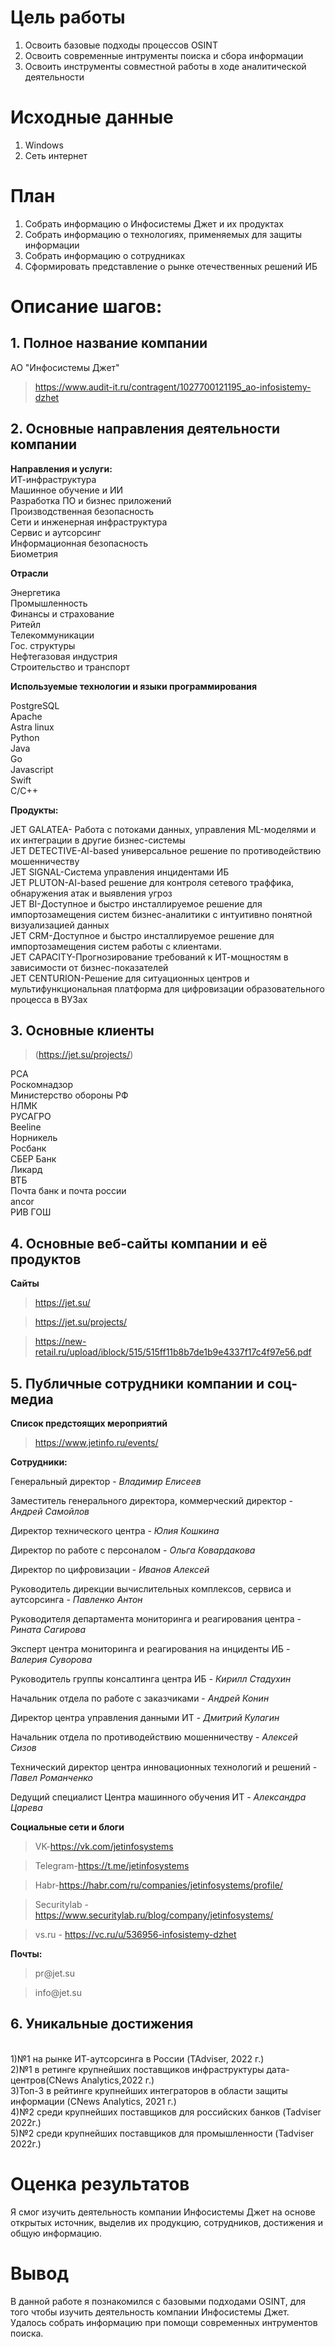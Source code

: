 # Цель работы

1.  Освоить базовые подходы процессов OSINT
2.  Освоить современные интрументы поиска и сбора информации
3.  Освоить инструменты совместной работы в ходе аналитической деятельности

# Исходные данные

1.  Windows
2.  Сеть интернет

# План

1.  Собрать информацию о Инфосистемы Джет и их продуктах
2.  Собрать информацию о технологиях, применяемых для защиты информации
3.  Собрать информацию о сотрудниках
4.  Сформировать представление о рынке отечественных решений ИБ

# Описание шагов:

## 1. Полное название компании

АО "Инфосистемы Джет"

> https://www.audit-it.ru/contragent/1027700121195_ao-infosistemy-dzhet

## 2. Основные направления деятельности компании

**Направления и услуги:**\
ИТ-инфраструктура\
Машинное обучение и ИИ\
Разработка ПО и бизнес приложений\
Производственная безопасность\
Сети и инженерная инфраструктура\
Сервис и аутсорсинг\
Информационная безопасность\
Биометрия

**Отрасли**

Энергетика\
Промышленность\
Финансы и страхование\
Ритейл\
Телекоммуникации\
Гос. структуры\
Нефтегазовая индустрия\
Строительство и транспорт

**Используемые технологии и языки программирования**

PostgreSQL\
Apache\
Astra linux\
Python\
Java\
Go\
Javascript\
Swift\
C/C++

**Продукты:**

JET GALATEA- Работа
с потоками данных, управления
ML-моделями и их интеграции
в другие бизнес-системы\
JET DETECTIVE-AI-based универсальное
решение по противодействию
мошенничеству\
JET SIGNAL-Система управления инцидентами ИБ\
JET PLUTON-AI-based решение для контроля
сетевого траффика, обнаружения
атак и выявления угроз\
JET BI-Доступное и быстро
инсталлируемое решение
для импортозамещения систем
бизнес-аналитики с интуитивно
понятной визуализацией данных\
JET CRM-Доступное и быстро
инсталлируемое решение
для импортозамещения систем
работы с клиентами.\
JET CAPACITY-Прогнозирование требований к ИТ-мощностям в зависимости от бизнес-показателей\
JET CENTURION-Решение для ситуационных центров
и мультифункциональная платформа
для цифровизации образовательного
процесса в ВУЗах

## 3. Основные клиенты

> (https://jet.su/projects/)

РСА\
Роскомнадзор\
Министерство обороны РФ\
НЛМК\
РУСАГРО\
Beeline\
Норникель\
Росбанк\
СБЕР Банк\
Ликард\
ВТБ\
Почта банк и почта россии\
ancor\
РИВ ГОШ

## 4. Основные веб-сайты компании и её продуктов

**Сайты**

> https://jet.su/

> https://jet.su/projects/

> https://new-retail.ru/upload/iblock/515/515ff11b8b7de1b9e4337f17c4f97e56.pdf

## 5. Публичные сотрудники компании и соц-медиа

**Список предстоящих мероприятий**

> https://www.jetinfo.ru/events/

**Сотрудники:**

Генеральный директор - *Владимир Елисеев*

Заместитель генерального директора, коммерческий директор - *Андрей Самойлов*

Директор технического центра - *Юлия Кошкина*

Директор по работе с персоналом - *Ольга Ковардакова*

Директор по цифровизации - *Иванов Алексей*

Руководитель дирекции вычислительных комплексов, сервиса и аутсорсинга - *Павленко Антон*

Руководителя департамента мониторинга и реагирования центра - *Рината Сагирова*

Эксперт центра мониторинга и реагирования на инциденты ИБ - *Валерия Суворова*

Руководитель группы консалтинга центра ИБ - *Кирилл Стадухин*

Начальник отдела по работе с заказчиками - *Андрей Конин*

Директор центра управления данными ИТ - *Дмитрий Кулагин*

Начальник отдела по противодействию мошенничеству - *Алексей Сизов*

Технический директор центра инновационных технологий и решений - *Павел Романченко*

Dедущий специалист Центра машинного обучения ИТ - *Александра Царева*

**Социальные сети и блоги**

> VK-https://vk.com/jetinfosystems

> Telegram-https://t.me/jetinfosystems

> Habr-https://habr.com/ru/companies/jetinfosystems/profile/

> Securitylab - https://www.securitylab.ru/blog/company/jetinfosystems/

> vs.ru - https://vc.ru/u/536956-infosistemy-dzhet

**Почты:**

> pr\@jet.su

> info\@jet.su

## 6. Уникальные достижения

\
1)№1 на рынке ИТ-аутсорсинга в России (TAdviser, 2022 г.)\
2)№1 в ретинге крупнейших поставщиков инфраструктуры дата-центров(CNews Analytics,2022 г.)\
3)Топ-3 в рейтинге крупнейших интеграторов в области защиты информации (CNews Analytics, 2021 г.)\
4)№2 среди крупнейших поставщиков для российских банков (Tadviser 2022г.)\
5)№2 среди крупнейших поставщиков для промышленности (Tadviser 2022г.)

# Оценка результатов

Я смог изучить деятельность компании Инфосистемы Джет на основе открытых источник, выделив их продукцию, сотрудников, достижения и общую информацию.

# Вывод

В данной работе я познакомился с базовыми подходами OSINT, для того чтобы изучить деятельность компании Инфосистемы Джет. Удалось собрать информацию при помощи современных интрументов поиска.
